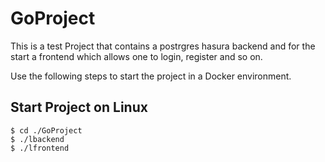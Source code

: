 # GoProject

This is a test Project that contains a postrgres hasura backend and for the start a frontend which allows one to login, register and so on.

Use the following steps to start the project in a Docker environment.

## Start Project on Linux
```	shell
$ cd ./GoProject
$ ./lbackend
$ ./lfrontend
```	